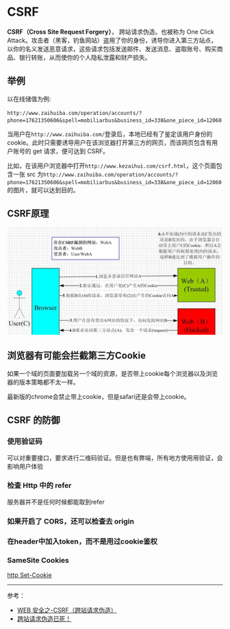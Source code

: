 # CSRF

**CSRF（Cross Site Request Forgery）**， 跨站请求伪造。也被称为 One Click Attack。攻击者（黑客，钓鱼网站）盗用了你的身份，诱导你进入第三方站点，以你的名义发送恶意请求，这些请求包括发送邮件、发送消息、盗取账号、购买商品、银行转账，从而使你的个人隐私泄露和财产损失。

## 举例

以在线储值为例:

`http://www.zaihuiba.com/operation/accounts/?phone=17621350606&spell=mobiliarbus&business_id=338&one_piece_id=12060`

当用户在`http://www.zaihuiba.com/`登录后，本地已经有了鉴定该用户身份的 cookie。此时只需要诱导用户在该浏览器打开第三方的网页，而该网页包含有用户账号的 get 请求，便可达到 CSRF。

比如，在该用户浏览器中打开`http://www.kezaihui.com/csrf.html`，这个页面包含一张 src 为`http://www.zaihuiba.com/operation/accounts/?phone=17621350606&spell=mobiliarbus&business_id=338&one_piece_id=12060`的图片，就可以达到目的。

## CSRF原理

![csrf](../images/csrf.png)

## 浏览器有可能会拦截第三方Cookie

如果一个域的页面要加载另一个域的资源，是否带上cookie每个浏览器以及浏览器的版本策略都不太一样。

最新版的chrome会禁止带上cookie，但是safari还是会带上cookie。

## CSRF 的防御

### 使用验证码

  可以对重要接口，要求进行二维码验证。但是也有弊端，所有地方使用用验证，会影响用户体验

### 检查 Http 中的 refer

  服务器并不是任何时候都能取到refer

### 如果开启了 CORS，还可以检查去 origin

### 在header中加入token，而不是用过cookie鉴权

### SameSite Cookies

[http Set-Cookie](https://developer.mozilla.org/en-US/docs/Web/HTTP/Headers/Set-Cookie)

---

参考：

- [WEB 安全之-CSRF（跨站请求伪造）](https://www.jianshu.com/p/855395f9603b)
- [跨站请求伪造已死！](https://juejin.im/post/58c669b6a22b9d0058b3c630)

